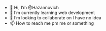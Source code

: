- 👋 Hi, I’m @Hazannovich
- 🌱 I’m currently learning web development
- 💞️ I’m looking to collaborate on I have no idea
- 📫 How to reach me pm me or something

<!---
Hazannovich/Hazannovich is a ✨ special ✨ repository because its `README.md` (this file) appears on your GitHub profile.
You can click the Preview link to take a look at your changes.
--->
